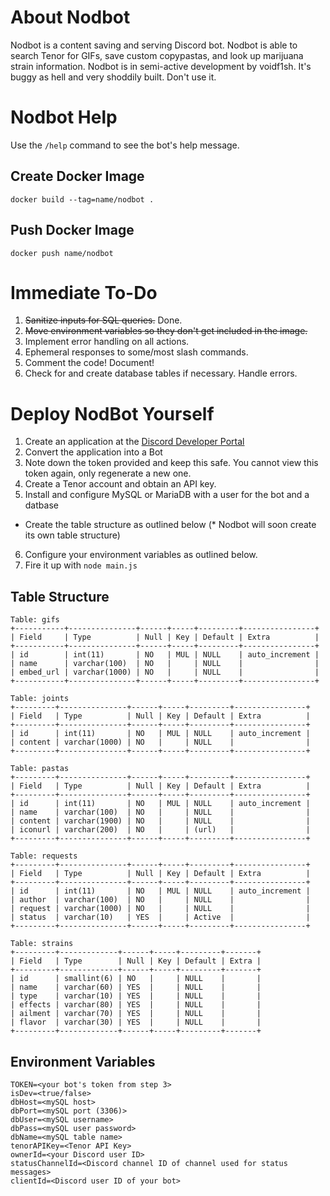 # About Nodbot
Nodbot is a content saving and serving Discord bot. Nodbot is able to search Tenor for GIFs, save custom copypastas, and look up marijuana strain information. Nodbot is in semi-active development by voidf1sh. It's buggy as hell and very shoddily built. Don't use it.

# Nodbot Help

Use the `/help` command to see the bot's help message.

## Create Docker Image
`docker build --tag=name/nodbot .`

## Push Docker Image
`docker push name/nodbot`

# Immediate To-Do

1. ~~Sanitize inputs for SQL queries.~~ Done.
2. ~~Move environment variables so they don't get included in the image.~~
3. Implement error handling on all actions.
4. Ephemeral responses to some/most slash commands.
5. Comment the code! Document!
6. Check for and create database tables if necessary. Handle errors.

# Deploy NodBot Yourself

1. Create an application at the [Discord Developer Portal](https://discord.com/developers/applications)
2. Convert the application into a Bot
3. Note down the token provided and keep this safe. You cannot view this token again, only regenerate a new one.
4. Create a Tenor account and obtain an API key.
5. Install and configure MySQL or MariaDB with a user for the bot and a datbase
* Create the table structure as outlined below (* Nodbot will soon create its own table structure)
6. Configure your environment variables as outlined below.
7. Fire it up with `node main.js`

## Table Structure

```
Table: gifs
+-----------+---------------+------+-----+---------+----------------+
| Field     | Type          | Null | Key | Default | Extra          |
+-----------+---------------+------+-----+---------+----------------+
| id        | int(11)       | NO   | MUL | NULL    | auto_increment |
| name      | varchar(100)  | NO   |     | NULL    |                |
| embed_url | varchar(1000) | NO   |     | NULL    |                |
+-----------+---------------+------+-----+---------+----------------+

Table: joints
+---------+---------------+------+-----+---------+----------------+
| Field   | Type          | Null | Key | Default | Extra          |
+---------+---------------+------+-----+---------+----------------+
| id      | int(11)       | NO   | MUL | NULL    | auto_increment |
| content | varchar(1000) | NO   |     | NULL    |                |
+---------+---------------+------+-----+---------+----------------+

Table: pastas
+---------+---------------+------+-----+---------+----------------+
| Field   | Type          | Null | Key | Default | Extra          |
+---------+---------------+------+-----+---------+----------------+
| id      | int(11)       | NO   | MUL | NULL    | auto_increment |
| name    | varchar(100)  | NO   |     | NULL    |                |
| content | varchar(1900) | NO   |     | NULL    |                |
| iconurl | varchar(200)  | NO   |     | (url)   |                |
+---------+---------------+------+-----+---------+----------------+

Table: requests
+---------+---------------+------+-----+---------+----------------+
| Field   | Type          | Null | Key | Default | Extra          |
+---------+---------------+------+-----+---------+----------------+
| id      | int(11)       | NO   | MUL | NULL    | auto_increment |
| author  | varchar(100)  | NO   |     | NULL    |                |
| request | varchar(1000) | NO   |     | NULL    |                |
| status  | varchar(10)   | YES  |     | Active  |                |
+---------+---------------+------+-----+---------+----------------+

Table: strains
+---------+-------------+------+-----+---------+-------+
| Field   | Type        | Null | Key | Default | Extra |
+---------+-------------+------+-----+---------+-------+
| id      | smallint(6) | NO   |     | NULL    |       |
| name    | varchar(60) | YES  |     | NULL    |       |
| type    | varchar(10) | YES  |     | NULL    |       |
| effects | varchar(80) | YES  |     | NULL    |       |
| ailment | varchar(70) | YES  |     | NULL    |       |
| flavor  | varchar(30) | YES  |     | NULL    |       |
+---------+-------------+------+-----+---------+-------+
```

## Environment Variables
```
TOKEN=<your bot's token from step 3>
isDev=<true/false>
dbHost=<mySQL host>
dbPort=<mySQL port (3306)>
dbUser=<mySQL username>
dbPass=<mySQL user password>
dbName=<mySQL table name>
tenorAPIKey=<Tenor API Key>
ownerId=<your Discord user ID>
statusChannelId=<Discord channel ID of channel used for status messages>
clientId=<Discord user ID of your bot>
```